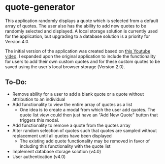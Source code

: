 # quote-generator

This application randomly displays a quote which is selected from a default array of quotes. The user also has the ability to add new quotes to be randomly selected and displayed. A local storage solution is currently used for the application, but upgrading to a database solution is a priority for Version 4.0. 

The initial version of the application was created based on [this Youtube video](https://www.youtube.com/watch?v=5fb2aPlgoys&t=5380s). I expanded upon the original application to include the functionality for users to add their own custom quotes and for these custom quotes to be saved using the user's local browser storage (Version 2.0). 

## To-Do:
* Remove ability for a user to add a blank quote or a quote without attribution to an individual
* Add functionality to view the entire array of quotes as a list
  * One idea is to create a modal from which the user add quotes. The quote list view could then just have an "Add New Quote" button that triggers this modal.
* Add functionality to remove a quote from the quotes array
* Alter random selection of quotes such that quotes are sampled without replacement until all quotes have been displayed
  * The existing add quote functionality may be removed in favor of including this functionality with the quote list
* Implement database storage solution (v4.0)
* User authentication (v4.0)
